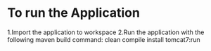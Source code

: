 # To run the Application
1.Import the application to workspace
2.Run the application with the following maven build command:
    clean compile install tomcat7:run
